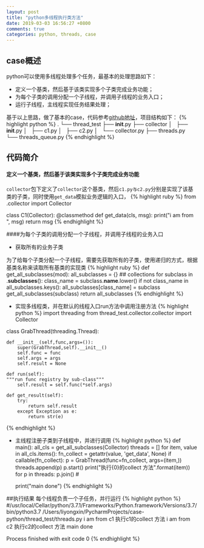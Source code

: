 ```yaml
---
layout: post
title: "python多线程执行类方法"
date: 2019-03-03 16:56:27 +0800
comments: true
categories: python, threads, case
---
```


## case概述
python可以使用多线程处理多个任务，最基本的处理思路如下：

- 定义一个基类，然后基于该类实现多个子类完成业务功能；
- 为每个子类的调用分配一个子线程，并调用子线程的业务入口；
- 运行子线程，主线程实现任务结果处理；

基于以上思路，做了基本的case，代码参考[github地址](https://github.com/liyongxin/case-python/tree/master/thread_test)，项目结构如下：
{% highlight python %}
.
└── thread_test
    ├── __init__.py
    ├── collector
    │   ├── __init__.py
    │   ├── c1.py
    │   ├── c2.py
    │   └── collector.py
    ├── threads.py
    └── threads_queue.py
{% endhighlight %}

## 代码简介
#### 定义一个基类，然后基于该类实现多个子类完成业务功能
`collector`包下定义了`collector`这个基类，然后`c1.py与c2.py`分别是实现了该基类的子类，同时使用`get_data`模拟业务逻辑的入口，
{% highlight ruby %}
from .collector import Collector

class C1(Collector):
    @classmethod
    def get_data(cls, msg):
        print("i am from ", msg)
        return msg
{% endhighlight %}
<!--more-->
####为每个子类的调用分配一个子线程，并调用子线程的业务入口
- 获取所有的业务子类

为了给每个子类分配一个子线程，需要先获取所有的子类，使用递归的方式，根据基类名称来读取所有基类的实现类
{% highlight ruby %}
def get_all_subclasses(mod):
    all_subclasses = {}
    ## collections
    for subclass in .__subclasses__():
        class_name = subclass.__name__.lower()
        if not class_name in all_subclasses.keys():
            all_subclasses[class_name] = subclass
        get_all_subclasses(subclass)
    return all_subclasses
{% endhighlight %}

- 实现多线程类，并在默认的线程入口run方法中调用注册方法
{% highlight python %}
import threading
from thread_test.collector.collector import Collector

class GrabThread(threading.Thread):

    def __init__(self,func,args=()):
        super(GrabThread,self).__init__()
        self.func = func
        self.args = args
        self.result = None

    def run(self):
    """run func registry by sub-class"""
        self.result = self.func(*self.args)

    def get_result(self):
        try:
            return self.result
        except Exception as e:
            return str(e)
{% endhighlight %}

- 主线程注册子类到子线程中，并进行调用
{% highlight python %}
def main():
    all_cls = get_all_subclasses(Collector)
    threads = []
    for item, value in all_cls.items():
        fn_collect = getattr(value, 'get_data', None)
        if callable(fn_collect):
            p = GrabThread(func=fn_collect, args=(item,))
            threads.append(p)
            p.start()
            print("执行{0}的collect 方法".format(item))
    for p in threads:
        p.join()  #

    print("main done")
{% endhighlight %}

##执行结果
每个线程负责一个子任务，并行运行
{% highlight python %}
#/usr/local/Cellar/python/3.7.1/Frameworks/Python.framework/Versions/3.7/bin/python3.7 /Users/liyongxin/PycharmProjects/case-python/thread_test/threads.py
i am from  c1
执行c1的collect 方法
i am from  c2
执行c2的collect 方法
main done

Process finished with exit code 0
{% endhighlight %}